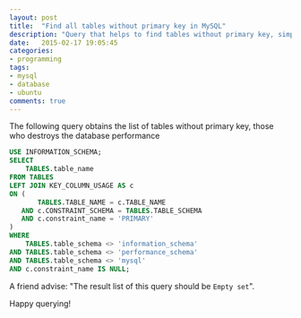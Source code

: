 ```yaml
---
layout: post
title:  "Find all tables without primary key in MySQL"
description: "Query that helps to find tables without primary key, simple and efficient way to find performance bottlenecks"
date:   2015-02-17 19:05:45
categories:
- programming
tags:
- mysql
- database
- ubuntu
comments: true
---
```


The following query obtains the list of tables without primary key, those who destroys the database performance

```sql
USE INFORMATION_SCHEMA;
SELECT 
    TABLES.table_name
FROM TABLES
LEFT JOIN KEY_COLUMN_USAGE AS c 
ON (
       TABLES.TABLE_NAME = c.TABLE_NAME
   AND c.CONSTRAINT_SCHEMA = TABLES.TABLE_SCHEMA
   AND c.constraint_name = 'PRIMARY'
)
WHERE 
    TABLES.table_schema <> 'information_schema'
AND TABLES.table_schema <> 'performance_schema'
AND TABLES.table_schema <> 'mysql'
AND c.constraint_name IS NULL;
``` 

A friend advise: "The result list of this query should be `Empty set`". 

Happy querying!

